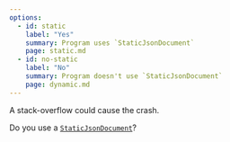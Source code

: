 ```yaml
---
options:
  - id: static
    label: "Yes" 
    summary: Program uses `StaticJsonDocument`
    page: static.md
  - id: no-static
    label: "No"
    summary: Program doesn't use `StaticJsonDocument`
    page: dynamic.md
---
```


A stack-overflow could cause the crash.

Do you use a [`StaticJsonDocument`](/v6/api/staticjsondocument/)?